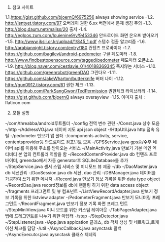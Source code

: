 1. 참고 사이트

1.1.https://gist.github.com/bjoernQ/6975256 always showing service
-1.2. http://isntyet.tistory.com/97 오버레이 권한 6.xx 버전에서 문제 생김 주의
-1.3. http://blog.daum.net/mailss/20 출저
-1.4. http://egloos.zum.com/louienine9/v/9453346 안드로이드 화면 온오프 받아오기
-1.5. http://www.jksii.or.kr/upload/1/845_1.pdf 스텝수 검출 알고리즘
-1.6. http://arabiannight.tistory.com/entry/180 컨텐츠 프로바이더
-1.7. https://github.com/bagilevi/android-pedometer 구글 페도미터
-1.8. http://www.findbestopensource.com/tagged/pedometer 페도미터 오픈소스
-1.9. http://blog.naver.com/cestlavie_01/40188369345 죽지않는 서비스
-1.10. https://github.com/greenrobot/greenDAO 그린다오
-1.11. https://github.com/JakeWharton/butterknife 버터 나이
-1.12. http://gun0912.tistory.com/61 권한 체크
-1.13. https://github.com/ParkSangGwon/TedPermission 권한체크 라이브러리
-1.14. https://gist.github.com/bjoernQ always overayview
-1.15. 이미지 출처 : flaticon.com

2. 모듈 설명

-/com/threabba/android루트폴더
-/config 전역 변수 관련
-/Const.java 상수 모음
-/http
-/AddressVO.java 네이버 지도 api json object
-/HttpUtil.java http 접속 유틸
-/pedometer 만보기 앱 폴더
-/components activity, service, contentsprovider등 안드로이드 컴포넌트 모음
-/GPSService.java gps송/수후 네이버 api를 이용해 주소를 받아오는 서비스
-/MainActivity.java 만보기 기본 메인 엑티비티 본 앱의 컨트롤러 역할을 함
-/RecordContentProvider.java db 컨텐츠 프로바이더, greendao에서 자동 generator후 SQLiteDatabase를 추가
-/StepService.java 센서 스텝 서비스 및 미니모드 뷰 제공
-/db
-/DaoMaster.java db 세션관리
-/DaoSession.java db 세션, dao 관리
-/DBManager.java 데이터를 가공하여 쓰기 위한 메니저
-/Record.java 만보기 정보 기록을 위한 data type object
-/RecordDao.java record정보를 db에 핸들링 하기 위한 data access object
-/fragments 프레그먼트 및 뷰 컴포넌트
-/ListViewRecordAdapter.java 만보기 정보 기록을 위한 listview adapter
-/PedometerFragment.java 만보기 모니터링 프레그먼트
-/RecordFragment.java 만보기 정보 기록 화면 프레그 먼트
-/StepMiniView.java 미니 모드를 위한 커스텀 레이아웃
-/TabPagerAdapter.java 탭에 프레그먼트를 나누기 위한 아답터
-/step
-/StepDetector.java
-/StepListener.java
-/App.java applcation 클래스, db 객체 생성 및 네트워크,로케이션 체크를 담당
-/util
-/AsyncCallback.java asynctask 콜백
-/AsyncExecutor.java aysnctask 클래스 제네릭